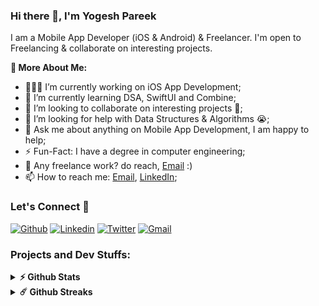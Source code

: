 ### Hi there 👋, I'm Yogesh Pareek

<p> I am a Mobile App Developer (iOS & Android) & Freelancer. I'm open to Freelancing & collaborate on interesting projects. </p>

**🧐 More About Me:**

- 👨🏽‍💻 I’m currently working on iOS App Development;
- 🌱 I’m currently learning DSA, SwiftUI and Combine;
- 👯 I’m looking to collaborate on interesting projects 🤝;
- 🤔 I’m looking for help with Data Structures & Algorithms 😭;
- 💬 Ask me about anything on Mobile App Development, I am happy to help;
- ⚡️ Fun-Fact: I have a degree in computer engineering;
- 💼 Any freelance work? do reach, [Email](mailto:yogeshpareek09@gmail.com) :)
- 📫 How to reach me: [Email](mailto:yogeshpareek09@gmail.com), [LinkedIn](https://www.linkedin.com/in/yogeshpareek/);

### Let's Connect 🤝

[![Github](https://img.shields.io/badge/-Github-000?style=for-the-badge&logo=Github&logoColor=white)](https://github.com/yogeshpareek)
[![Linkedin](https://img.shields.io/badge/-LinkedIn-blue?style=for-the-badge&logo=Linkedin&logoColor=white)](https://www.linkedin.com/in/yogeshpareek/)
[![Twitter](https://img.shields.io/badge/-Twitter-00acee?style=for-the-badge&logo=Twitter&logoColor=white)](https://twitter.com/_yogeshpareek)
[![Gmail](https://img.shields.io/badge/-Gmail-c14438?style=for-the-badge&logo=Gmail&logoColor=white)](mailto:yogeshpareek09@gmail.com)

### Projects and Dev Stuffs:

<details>	
  <summary><b>⚡ Github Stats</b></summary>

  <br />
  <img src="https://github-readme-stats.vercel.app/api?username=yogeshpareek&show_icons=true&hide_border=false&&count_private=true&include_all_commits=true&locale=en&theme=light" alt="yogeshpareek" />
  &nbsp;
  <img src="https://github-readme-stats.vercel.app/api/top-langs/?username=yogeshpareek&show_icons=true&hide_border=false&layout=compact&locale=en&langs_count=8&theme=light" alt="yogeshpareek"/>
</details>
  
<details>	
  <summary><b>☄️ Github Streaks</b></summary>

  <br />
  <img src="https://github-readme-streak-stats.herokuapp.com/?user=yogeshpareek&hide_border=false&theme=light" alt="yogeshpareek" />
</details>

<!--
**yogeshpareek/yogeshpareek** is a ✨ _special_ ✨ repository because its `README.md` (this file) appears on your GitHub profile.

Here are some ideas to get you started:

- 🔭 I’m currently working on ...
- 🌱 I’m currently learning ...
- 👯 I’m looking to collaborate on ...
- 🤔 I’m looking for help with ...
- 💬 Ask me about ...
- 📫 How to reach me: ...
- 😄 Pronouns: ...
- ⚡ Fun fact: ...

[![Instagram](https://img.shields.io/badge/-Instagram-c13584?style=flat&labelColor=c13584&logo=instagram&logoColor=white)](https://www.instagram.com/username/)

### Like My Work?

<a href="https://www.buymeacoffee.com/yogeshpareek" target="_blank"><img src="https://cdn.buymeacoffee.com/buttons/v2/default-yellow.png" alt="Buy Me A Coffee" height="60px" width="217px" alt="yogeshpareek" /></a>
-->
